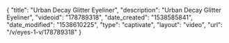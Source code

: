 {
    "title": "Urban Decay  Glitter Eyeliner",
    "description": "Urban Decay Glitter Eyeliner",
    "videoid": "178789318",
    "date_created": "1538585841",
    "date_modified": "1538610225",
    "type": "captivate",
    "layout": "video",
    "url": "\/v\/eyes-1-v\/178789318"
}